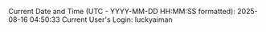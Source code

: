 Current Date and Time (UTC - YYYY-MM-DD HH:MM:SS formatted): 2025-08-16 04:50:33
Current User's Login: luckyaiman
